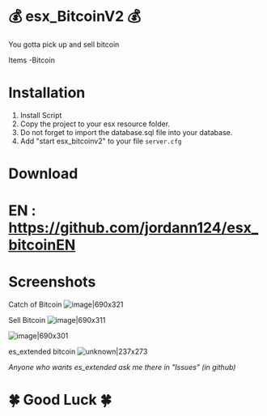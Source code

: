 # 💰 esx_BitcoinV2 💰

You gotta pick up and sell bitcoin

Items
-Bitcoin

# Installation
1. Install Script
3. Copy the project to your esx resource folder.
4. Do not forget to import the database.sql file into your database.
5. Add "start esx_bitcoinv2" to your file `server.cfg`

# Download
# EN : https://github.com/jordann124/esx_bitcoinEN

# Screenshots 

Catch of Bitcoin 
![image|690x321](upload://za30fTRtKiTXv67I4Ep2wIIdv5L.jpeg) 

Sell Bitcoin
![image|690x311](upload://hnM4SP9FL13FpZS6NGKF6XLXeYJ.jpeg) 

![image|690x301](upload://4v4fiTB0StsuYZ3XIY4kadC4Dnr.jpeg) 

es_extended bitcoin 
![unknown|237x273](upload://bHfpbFhWoh1I7dnIXE6wgTkWTQK.png) 

_Anyone who wants es_extended ask me there in "Issues" (in github)_

# 🍀 Good Luck  🍀
